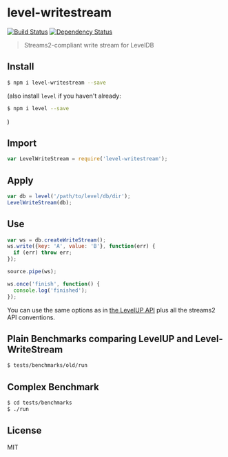 # level-writestream

[![Build Status](https://travis-ci.org/pgte/level-writestream.svg?branch=master)](https://travis-ci.org/pgte/level-writestream)
[![Dependency Status](https://david-dm.org/pgte/level-writestream.svg)](https://david-dm.org/pgte/level-writestream)

> Streams2-compliant write stream for LevelDB

## Install

```bash
$ npm i level-writestream --save
```

(also install `level` if you haven't already:

```bash
$ npm i level --save
```
)

## Import

```javascript
var LevelWriteStream = require('level-writestream');
```

## Apply

```javascript
var db = level('/path/to/level/db/dir');
LevelWriteStream(db);
```

## Use

```javascript
var ws = db.createWriteStream();
ws.write({key: 'A', value: 'B'}, function(err) {
  if (err) throw err;
});

source.pipe(ws);

ws.once('finish', function() {
  console.log('finished');
});
```

You can use the same options as in [the LevelUP API](https://github.com/rvagg/node-levelup#createWriteStream) plus all the streams2 API conventions.

## Plain Benchmarks comparing LevelUP and Level-WriteStream

```bash
$ tests/benchmarks/old/run
```

## Complex Benchmark

```bash
$ cd tests/benchmarks
$ ./run
```

## License

MIT
